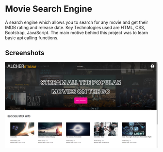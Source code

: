
# Movie Search Engine

A search engine which allows you to search for any movie and get their IMDB rating and release date. Key Technologies used are HTML, CSS, Bootstrap, JavaScript. The main motive behind this project was to learn basic api calling functions.


## Screenshots

<img src="2022-07-09 (1).png" />
